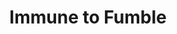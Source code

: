 ---
title: "Immune to Fumble"
canonical: "skill/immune-to-fumble"
canonical_title: "Awakened Beastkin Loresheet"
lists:
    - awakened-beastkin-loresheet
tier: 1
osp_cost: 5
---